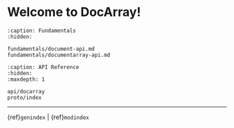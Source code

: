 # Welcome to DocArray!


```{toctree}
:caption: Fundamentals
:hidden:

fundamentals/document-api.md
fundamentals/documentarray-api.md
```


```{toctree}
:caption: API Reference
:hidden:
:maxdepth: 1

api/docarray
proto/index
```


---
{ref}`genindex` | {ref}`modindex`

